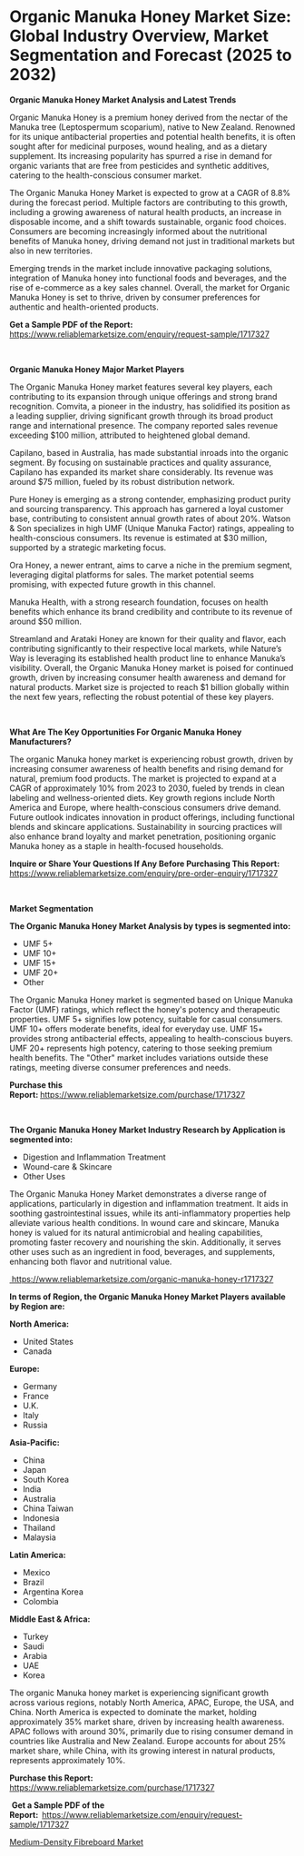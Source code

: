<p><h1>Organic Manuka Honey Market Size: Global Industry Overview, Market Segmentation and Forecast (2025 to 2032)</h1></p><p><strong>Organic Manuka Honey Market Analysis and Latest Trends</strong></p>
<p><p>Organic Manuka Honey is a premium honey derived from the nectar of the Manuka tree (Leptospermum scoparium), native to New Zealand. Renowned for its unique antibacterial properties and potential health benefits, it is often sought after for medicinal purposes, wound healing, and as a dietary supplement. Its increasing popularity has spurred a rise in demand for organic variants that are free from pesticides and synthetic additives, catering to the health-conscious consumer market.</p><p>The Organic Manuka Honey Market is expected to grow at a CAGR of 8.8% during the forecast period. Multiple factors are contributing to this growth, including a growing awareness of natural health products, an increase in disposable income, and a shift towards sustainable, organic food choices. Consumers are becoming increasingly informed about the nutritional benefits of Manuka honey, driving demand not just in traditional markets but also in new territories.</p><p>Emerging trends in the market include innovative packaging solutions, integration of Manuka honey into functional foods and beverages, and the rise of e-commerce as a key sales channel. Overall, the market for Organic Manuka Honey is set to thrive, driven by consumer preferences for authentic and health-oriented products.</p></p>
<p><strong>Get a Sample PDF of the Report:&nbsp;</strong> <a href="https://www.reliablemarketsize.com/enquiry/request-sample/1717327?utm_campaign=2731&utm_medium=2&utm_source=Github&utm_content=ia&utm_term=25032025&utm_id=organic-manuka-honey">https://www.reliablemarketsize.com/enquiry/request-sample/1717327</a></p>
<p>&nbsp;</p>
<p><strong>Organic Manuka Honey Major Market Players</strong></p>
<p><p>The Organic Manuka Honey market features several key players, each contributing to its expansion through unique offerings and strong brand recognition. Comvita, a pioneer in the industry, has solidified its position as a leading supplier, driving significant growth through its broad product range and international presence. The company reported sales revenue exceeding $100 million, attributed to heightened global demand.</p><p>Capilano, based in Australia, has made substantial inroads into the organic segment. By focusing on sustainable practices and quality assurance, Capilano has expanded its market share considerably. Its revenue was around $75 million, fueled by its robust distribution network.</p><p>Pure Honey is emerging as a strong contender, emphasizing product purity and sourcing transparency. This approach has garnered a loyal customer base, contributing to consistent annual growth rates of about 20%. Watson & Son specializes in high UMF (Unique Manuka Factor) ratings, appealing to health-conscious consumers. Its revenue is estimated at $30 million, supported by a strategic marketing focus.</p><p>Ora Honey, a newer entrant, aims to carve a niche in the premium segment, leveraging digital platforms for sales. The market potential seems promising, with expected future growth in this channel.</p><p>Manuka Health, with a strong research foundation, focuses on health benefits which enhance its brand credibility and contribute to its revenue of around $50 million. </p><p>Streamland and Arataki Honey are known for their quality and flavor, each contributing significantly to their respective local markets, while Nature’s Way is leveraging its established health product line to enhance Manuka’s visibility. Overall, the Organic Manuka Honey market is poised for continued growth, driven by increasing consumer health awareness and demand for natural products. Market size is projected to reach $1 billion globally within the next few years, reflecting the robust potential of these key players.</p></p>
<p>&nbsp;</p>
<p><strong>What Are The Key Opportunities For Organic Manuka Honey Manufacturers?</strong></p>
<p><p>The organic Manuka honey market is experiencing robust growth, driven by increasing consumer awareness of health benefits and rising demand for natural, premium food products. The market is projected to expand at a CAGR of approximately 10% from 2023 to 2030, fueled by trends in clean labeling and wellness-oriented diets. Key growth regions include North America and Europe, where health-conscious consumers drive demand. Future outlook indicates innovation in product offerings, including functional blends and skincare applications. Sustainability in sourcing practices will also enhance brand loyalty and market penetration, positioning organic Manuka honey as a staple in health-focused households.</p></p>
<p><strong>Inquire or Share Your Questions If Any Before Purchasing This Report:</strong> <a href="https://www.reliablemarketsize.com/enquiry/pre-order-enquiry/1717327?utm_campaign=2731&utm_medium=2&utm_source=Github&utm_content=ia&utm_term=25032025&utm_id=organic-manuka-honey">https://www.reliablemarketsize.com/enquiry/pre-order-enquiry/1717327</a></p>
<p>&nbsp;</p>
<p><strong>Market Segmentation</strong></p>
<p><strong>The Organic Manuka Honey Market Analysis by types is segmented into:</strong></p>
<p><ul><li>UMF 5+</li><li>UMF 10+</li><li>UMF 15+</li><li>UMF 20+</li><li>Other</li></ul></p>
<p><p>The Organic Manuka Honey market is segmented based on Unique Manuka Factor (UMF) ratings, which reflect the honey's potency and therapeutic properties. UMF 5+ signifies low potency, suitable for casual consumers. UMF 10+ offers moderate benefits, ideal for everyday use. UMF 15+ provides strong antibacterial effects, appealing to health-conscious buyers. UMF 20+ represents high potency, catering to those seeking premium health benefits. The "Other" market includes variations outside these ratings, meeting diverse consumer preferences and needs.</p></p>
<p><strong>Purchase this Report:&nbsp;</strong><a href="https://www.reliablemarketsize.com/purchase/1717327?utm_campaign=2731&utm_medium=2&utm_source=Github&utm_content=ia&utm_term=25032025&utm_id=organic-manuka-honey">https://www.reliablemarketsize.com/purchase/1717327</a></p>
<p>&nbsp;</p>
<p><strong>The Organic Manuka Honey Market Industry Research by Application is segmented into:</strong></p>
<p><ul><li>Digestion and Inflammation Treatment</li><li>Wound-care & Skincare</li><li>Other Uses</li></ul></p>
<p><p>The Organic Manuka Honey Market demonstrates a diverse range of applications, particularly in digestion and inflammation treatment. It aids in soothing gastrointestinal issues, while its anti-inflammatory properties help alleviate various health conditions. In wound care and skincare, Manuka honey is valued for its natural antimicrobial and healing capabilities, promoting faster recovery and nourishing the skin. Additionally, it serves other uses such as an ingredient in food, beverages, and supplements, enhancing both flavor and nutritional value.</p></p>
<p><a href="https://www.reliablemarketsize.com/organic-manuka-honey-r1717327?utm_campaign=2731&utm_medium=2&utm_source=Github&utm_content=ia&utm_term=25032025&utm_id=organic-manuka-honey">&nbsp;https://www.reliablemarketsize.com/organic-manuka-honey-r1717327</a></p>
<p><strong>In terms of Region, the Organic Manuka Honey Market Players available by Region are:</strong></p>
<p>
    <p> <strong> North America: </strong>
        <ul>
            <li>United States</li>
            <li>Canada</li>
        </ul>
        </p> 
    <p> <strong> Europe: </strong>
        <ul>
            <li>Germany</li>
            <li>France</li>
            <li>U.K.</li>
            <li>Italy</li>
            <li>Russia</li>
        </ul>
        </p> 
    <p> <strong> Asia-Pacific: </strong>
        <ul>
            <li>China</li>
            <li>Japan</li>
            <li>South Korea</li>
            <li>India</li>
            <li>Australia</li>
            <li>China Taiwan</li>
            <li>Indonesia</li>
            <li>Thailand</li>
            <li>Malaysia</li>
        </ul>
        </p> 
    <p> <strong> Latin America: </strong>
        <ul>
            <li>Mexico</li>
            <li>Brazil</li>
            <li>Argentina Korea</li>
            <li>Colombia</li>
        </ul>
        </p> 
    <p> <strong> Middle East & Africa: </strong>
        <ul>
            <li>Turkey</li>
            <li>Saudi</li>
            <li>Arabia</li>
            <li>UAE</li>
            <li>Korea</li>
        </ul>
    </p>
    </p>
<p><p>The organic Manuka honey market is experiencing significant growth across various regions, notably North America, APAC, Europe, the USA, and China. North America is expected to dominate the market, holding approximately 35% market share, driven by increasing health awareness. APAC follows with around 30%, primarily due to rising consumer demand in countries like Australia and New Zealand. Europe accounts for about 25% market share, while China, with its growing interest in natural products, represents approximately 10%.</p></p>
<p><strong>Purchase this Report: </strong><a href="https://www.reliablemarketsize.com/purchase/1717327?utm_campaign=2731&utm_medium=2&utm_source=Github&utm_content=ia&utm_term=25032025&utm_id=organic-manuka-honey">https://www.reliablemarketsize.com/purchase/1717327</a></p>
<p>&nbsp;<strong>Get a Sample PDF of the Report:&nbsp;&nbsp;</strong><a href="https://www.reliablemarketsize.com/enquiry/request-sample/1717327?utm_campaign=2731&utm_medium=2&utm_source=Github&utm_content=ia&utm_term=25032025&utm_id=organic-manuka-honey">https://www.reliablemarketsize.com/enquiry/request-sample/1717327</a></p>
<p><strong></strong></p>
<p><p><a href="https://github.com/donnettaletizia/Market-Research-Report-List-1/blob/main/medium-density-fibreboard-market.md?utm_campaign=2731&utm_medium=2&utm_source=Github&utm_content=ia&utm_term=25032025&utm_id=organic-manuka-honey">Medium-Density Fibreboard Market</a></p></p>
